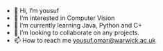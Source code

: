 - 👋 Hi, I’m yousuf
- 👀 I’m interested in Computer Vision
- 🌱 I’m currently learning Java, Python and C+
- 💞️ I’m looking to collaborate on any projects.
- 📫 How to reach me yousuf.omar@warwick.ac.uk

<!---
ymaomar/ymaomar is a ✨ special ✨ repository because its `README.md` (this file) appears on your GitHub profile.
You can click the Preview link to take a look at your changes.
--->
